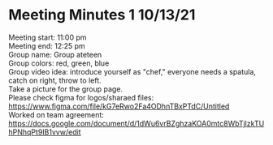 # Meeting Minutes 1 10/13/21

Meeting start: 11:00 pm \
Meeting end: 12:25 pm \
Group name: Group ateteen \
Group colors: red, green, blue \
Group video idea: introduce yourself as "chef," everyone needs a spatula, catch on right, throw to left. \
Take a picture for the group page. \
Please check figma for logos/sharaed files: https://www.figma.com/file/kG7eRwo2Fa4ODhnTBxPTdC/Untitled \
Worked on team agreement: https://docs.google.com/document/d/1dWu6vrBZghzaKOA0mtc8WbTjlzkTUhPNhqPt9IB1vvw/edit


